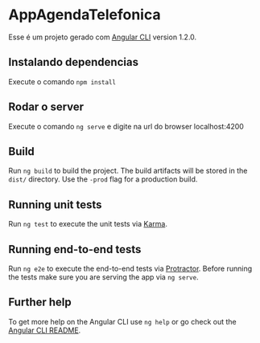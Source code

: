 # AppAgendaTelefonica

Esse é um projeto gerado com [Angular CLI](https://github.com/angular/angular-cli) version 1.2.0.

## Instalando dependencias

Execute o comando `npm install`

## Rodar o server

Execute o comando `ng serve` e digite na url do browser localhost:4200

## Build

Run `ng build` to build the project. The build artifacts will be stored in the `dist/` directory. Use the `-prod` flag for a production build.

## Running unit tests

Run `ng test` to execute the unit tests via [Karma](https://karma-runner.github.io).

## Running end-to-end tests

Run `ng e2e` to execute the end-to-end tests via [Protractor](http://www.protractortest.org/).
Before running the tests make sure you are serving the app via `ng serve`.

## Further help

To get more help on the Angular CLI use `ng help` or go check out the [Angular CLI README](https://github.com/angular/angular-cli/blob/master/README.md).
